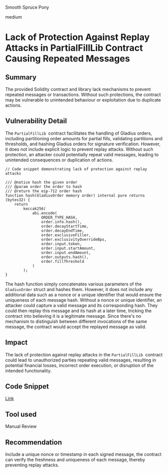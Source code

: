 Smooth Spruce Pony

medium

# Lack of Protection Against Replay Attacks in PartialFillLib Contract Causing Repeated Messages

## Summary
The provided Solidity contract and library lack mechanisms to prevent repeated messages or transactions. Without such protections, the contract may be vulnerable to unintended behaviour or exploitation due to duplicate actions.
## Vulnerability Detail
The `PartialFillLib `contract facilitates the handling of Gladius orders, including partitioning order amounts for partial fills, validating partitions and thresholds, and hashing Gladius orders for signature verification. However, it does not include explicit logic to prevent replay attacks. Without such protection, an attacker could potentially repeat valid messages, leading to unintended consequences or duplication of actions.
```solidity
// Code snippet demonstrating lack of protection against replay attacks

/// @notice hash the given order
/// @param order the order to hash
/// @return the eip-712 order hash
function hash(GladiusOrder memory order) internal pure returns (bytes32) {
    return
        keccak256(
            abi.encode(
                ORDER_TYPE_HASH,
                order.info.hash(),
                order.decayStartTime,
                order.decayEndTime,
                order.exclusiveFiller,
                order.exclusivityOverrideBps,
                order.input.token,
                order.input.startAmount,
                order.input.endAmount,
                order.outputs.hash(),
                order.fillThreshold
            )
        );
}
```
The hash function simply concatenates various parameters of the `GladiusOrder` struct and hashes them. However, it does not include any additional data such as a nonce or a unique identifier that would ensure the uniqueness of each message hash.
Without a nonce or unique identifier, an attacker could capture a valid message and its corresponding hash. They could then replay this message and its hash at a later time, tricking the contract into believing it is a legitimate message. Since there's no mechanism to distinguish between different invocations of the same message, the contract would accept the replayed message as valid.
## Impact
The lack of protection against replay attacks in the `PartialFillLib `contract could lead to unauthorized parties repeating valid messages, resulting in potential financial losses, incorrect order execution, or disruption of the intended functionality.


## Code Snippet
[Link](https://github.com/sherlock-audit/2024-02-rubicon-finance/blob/main/gladius-contracts-internal/src/lib/PartialFillLib.sol#L144-L165
)
## Tool used

Manual Review

## Recommendation
Include a unique nonce or timestamp in each signed message, the contract can verify the freshness and uniqueness of each message, thereby preventing replay attacks. 